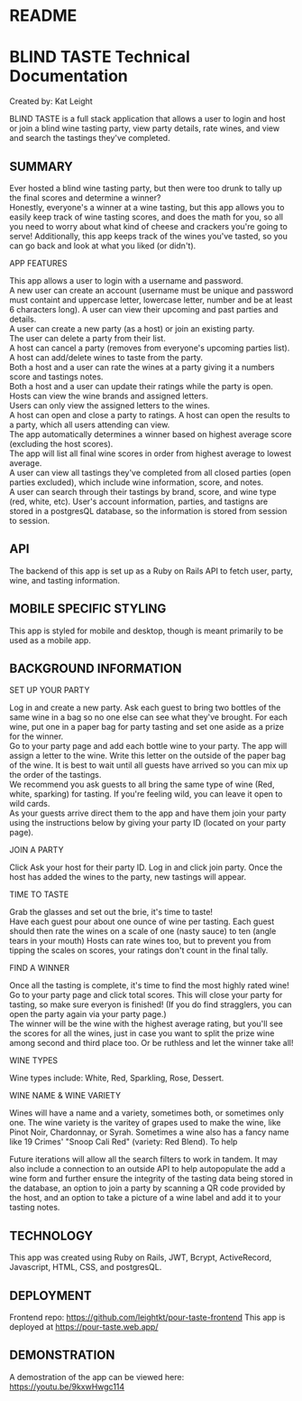 # README

# BLIND TASTE Technical Documentation
Created by: Kat Leight

BLIND TASTE is a full stack application that allows a user to login and host or join a blind wine tasting party, view party details, rate wines, and view and search the tastings they've completed.
 

## SUMMARY
Ever hosted a blind wine tasting party, but then were too drunk to tally up the final scores and determine a winner?  
Honestly, everyone's a winner at a wine tasting, but this app allows you to easily keep track of wine tasting scores, and does the math for you, so all you need to worry about what kind of cheese and crackers you're going to serve!   Additionally, this app keeps track of the wines you've tasted, so you can go back and look at what you liked (or didn't).  

APP FEATURES

This app allows a user to login with a username and password.  
A new user can create an account (username must be unique and password must containt and uppercase letter, lowercase letter, number and be at least 6 characters long).
A user can view their upcoming and past parties and details.   
A user can create a new party (as a host) or join an existing party.  
The user can delete a party from their list.  
A host can cancel a party (removes from everyone's upcoming parties list).   
A host can add/delete wines to taste from the party.    
Both a host and a user can rate the wines at a party giving it a numbers score and tastings notes.  
Both a host and a user can update their ratings while the party is open.  
Hosts can view the wine brands and assigned letters.  
Users can only view the assigned letters to the wines.  
A host can open and close a party to ratings.
A host can open the results to a party, which all users attending can view.  
The app automatically determines a winner based on highest average score (excluding the host scores).  
The app will list all final wine scores in order from highest average to lowest average.  
A user can view all tastings they've completed from all closed parties (open parties excluded), which include wine information, score, and notes.  
A user can search through their tastings by brand, score, and wine type (red, white, etc).
User's account information, parties, and tastigns are stored in a postgresQL database, so the information is stored from session to session.   

## API
The backend of this app is set up as a Ruby on Rails API to fetch user, party, wine, and tasting information. 

## MOBILE SPECIFIC STYLING

This app is styled for mobile and desktop, though is meant primarily to be used as a mobile app.

## BACKGROUND INFORMATION

SET UP YOUR PARTY

Log in and create a new party. Ask each guest to bring two bottles of the same wine in a bag so no one else can see what they've brought. For each wine, put one in a paper bag for party tasting and set one aside as a prize for the winner.  
Go to your party page and add each bottle wine to your party. The app will assign a letter to the wine. Write this letter on the outside of the paper bag of the wine. It is best to wait until all guests have arrived so you can mix up the order of the tastings.  
We recommend you ask guests to all bring the same type of wine (Red, white, sparking) for tasting. If you're feeling wild, you can leave it open to wild cards.   
As your guests arrive direct them to the app and have them join your party using the instructions below by giving your party ID (located on your party page).

JOIN A PARTY

Click Ask your host for their party ID. Log in and click join party. Once the host has added the wines to the party, new tastings will appear.  

TIME TO TASTE  

Grab the glasses and set out the brie, it's time to taste!  
Have each guest pour about one ounce of wine per tasting. Each guest should then rate the wines on a scale of one (nasty sauce) to ten (angle tears in your mouth) Hosts can rate wines too, but to prevent you from tipping the scales on scores, your ratings don't count in the final tally.  

FIND A WINNER  
 
Once all the tasting is complete, it's time to find the most highly rated wine! Go to your party page and click total scores. This will close your party for tasting, so make sure everyon is finished! (If you do find stragglers, you can open the party again via your party page.)  
The winner will be the wine with the highest average rating, but you'll see the scores for all the wines, just in case you want to split the prize wine among second and third place too. Or be ruthless and let the winner take all!  

WINE TYPES

Wine types include: White, Red, Sparkling, Rose, Dessert.

WINE NAME & WINE VARIETY  

Wines will have a name and a variety, sometimes both, or sometimes only one. The wine variety is the varitey of grapes used to make the wine, like Pinot Noir, Chardonnay, or Syrah. Sometimes a wine also has a fancy name like 19 Crimes' "Snoop Cali Red" (variety: Red Blend). To help 

Future iterations will allow all the search filters to work in tandem. It may also include a connection to an outside API to help autopopulate the add a wine form and further ensure the integrity of the tasting data being stored in the database, an option to join a party by scanning a QR code provided by the host, and an option to take a picture of a wine label and add it to your tasting notes.  

## TECHNOLOGY
This app was created using Ruby on Rails, JWT, Bcrypt, ActiveRecord, Javascript, HTML, CSS, and postgresQL. 

## DEPLOYMENT
Frontend repo: https://github.com/leightkt/pour-taste-frontend 
This app is deployed at https://pour-taste.web.app/ 

## DEMONSTRATION
A demostration of the app can be viewed here: https://youtu.be/9kxwHwgc114 